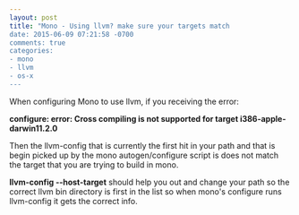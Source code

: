 ```yaml
---
layout: post
title: "Mono - Using llvm? make sure your targets match
date: 2015-06-09 07:21:58 -0700
comments: true
categories: 
- mono
- llvm
- os-x
---
```


When configuring Mono to use llvm, if you receiving the error:

**configure: error: Cross compiling is not supported for target i386-apple-darwin11.2.0**

Then the llvm-config that is currently the first hit in your path and that is begin picked up by the mono autogen/configure script is does not match the target that you are trying to build in mono.

**llvm-config --host-target** should help you out and change your path so the correct llvm bin directory is first in the list so when mono's configure runs llvm-config it gets the correct info.

